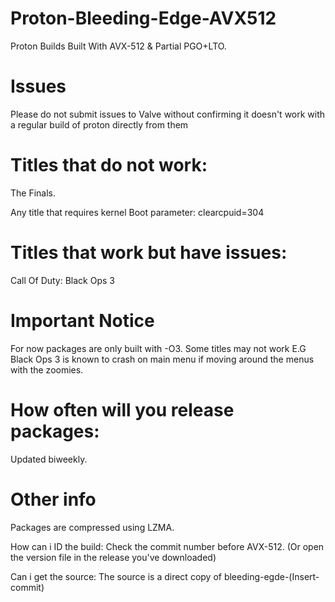 # Proton-Bleeding-Edge-AVX512
Proton Builds Built With AVX-512 &amp; Partial PGO+LTO.

# Issues
Please do not submit issues to Valve without confirming it doesn't work with a regular build of proton directly from them

# Titles that do not work:
The Finals.

Any title that requires kernel Boot parameter: clearcpuid=304

# Titles that work but have issues:
Call Of Duty: Black Ops 3

# Important Notice
For now packages are only built with -O3. Some titles may not work E.G Black Ops 3 is known to crash on main menu if moving around the menus with the zoomies.

# How often will you release packages:
Updated biweekly.

# Other info
Packages are compressed using LZMA.

How can i ID the build: Check the commit number before AVX-512. (Or open the version file in the release you've downloaded)

Can i get the source: The source is a direct copy of bleeding-egde-(Insert-commit)
